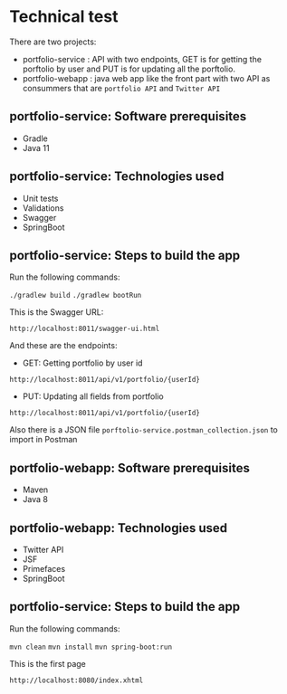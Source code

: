 # Technical test

There are two projects:

- portfolio-service : API with two endpoints, GET is for getting the porftolio by user and PUT is for updating all the porftolio.
- portfolio-webapp : java web app like the front part with two API as consummers that are `portfolio API` and `Twitter API`

## portfolio-service: Software prerequisites
- Gradle
- Java 11

## portfolio-service: Technologies used
- Unit tests
- Validations
- Swagger
- SpringBoot

## portfolio-service: Steps to build the app
Run the following commands:

`./gradlew build` 
`./gradlew bootRun` 

This is the Swagger URL:

`http://localhost:8011/swagger-ui.html` 

And these are the endpoints:

- GET: Getting portfolio by user id

`http://localhost:8011/api/v1/portfolio/{userId}` 

- PUT: Updating all fields from portfolio

`http://localhost:8011/api/v1/portfolio/{userId}`

Also there is a JSON file `porftolio-service.postman_collection.json` to import in Postman

## portfolio-webapp: Software prerequisites
- Maven
- Java 8

## portfolio-webapp: Technologies used
- Twitter API
- JSF
- Primefaces
- SpringBoot

## portfolio-service: Steps to build the app
Run the following commands:

`mvn clean` 
`mvn install` 
`mvn spring-boot:run` 

This is the first page

`http://localhost:8080/index.xhtml` 


